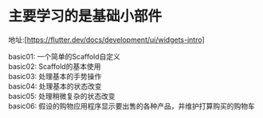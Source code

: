 # 主要学习的是基础小部件
地址:[https://flutter.dev/docs/development/ui/widgets-intro]

basic01: 一个简单的Scaffold自定义  
basic02: Scaffold的基本使用  
basic03: 处理基本的手势操作  
basic04: 处理基本的状态改变  
basic05: 处理稍微复杂的状态改变  
basic06: 假设的购物应用程序显示要出售的各种产品，并维护打算购买的购物车
